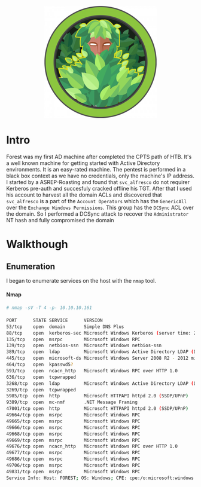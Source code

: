 <p align="center">
  <img src="img/Forest.png" alt="Description de l'image" width="300"/>
</p>

# Intro

Forest was my first AD machine after completed the CPTS path of HTB.
It's a well known machine for getting started with Active Directory environments. It is an easy-rated machine. The pentest is performed in a black box context as we have no credentials, only the machine's IP address.
I started by a ASREP-Roasting and found that `svc_alfresco` do not requirer Kerberos pre-auth and succesfuly cracked offline his TGT.
After that I used his account to harvest all the domain ACLs and discovered that `svc_alfresco` is a part of the `Account Operators` which has the `GenericAll` over the `Exchange Windows Permissions`.
This group has the `DCSync` ACL over the domain. So I performed a DCSync attack to recover the `Administrator` NT hash and fully compromised the domain

# Walkthough

## Enumeration

I began to enumerate services on the host with the `nmap` tool.

#### Nmap
```bash
# nmap -sV -T 4 -p- 10.10.10.161

PORT      STATE SERVICE      VERSION
53/tcp    open  domain       Simple DNS Plus
88/tcp    open  kerberos-sec Microsoft Windows Kerberos (server time: 2025-09-17 11:08:58Z)
135/tcp   open  msrpc        Microsoft Windows RPC
139/tcp   open  netbios-ssn  Microsoft Windows netbios-ssn
389/tcp   open  ldap         Microsoft Windows Active Directory LDAP (Domain: htb.local, Site: Default-First-Site-Name)
445/tcp   open  microsoft-ds Microsoft Windows Server 2008 R2 - 2012 microsoft-ds (workgroup: HTB)
464/tcp   open  kpasswd5?
593/tcp   open  ncacn_http   Microsoft Windows RPC over HTTP 1.0
636/tcp   open  tcpwrapped
3268/tcp  open  ldap         Microsoft Windows Active Directory LDAP (Domain: htb.local, Site: Default-First-Site-Name)
3269/tcp  open  tcpwrapped
5985/tcp  open  http         Microsoft HTTPAPI httpd 2.0 (SSDP/UPnP)
9389/tcp  open  mc-nmf       .NET Message Framing
47001/tcp open  http         Microsoft HTTPAPI httpd 2.0 (SSDP/UPnP)
49664/tcp open  msrpc        Microsoft Windows RPC
49665/tcp open  msrpc        Microsoft Windows RPC
49666/tcp open  msrpc        Microsoft Windows RPC
49668/tcp open  msrpc        Microsoft Windows RPC
49669/tcp open  msrpc        Microsoft Windows RPC
49676/tcp open  ncacn_http   Microsoft Windows RPC over HTTP 1.0
49677/tcp open  msrpc        Microsoft Windows RPC
49686/tcp open  msrpc        Microsoft Windows RPC
49706/tcp open  msrpc        Microsoft Windows RPC
49831/tcp open  msrpc        Microsoft Windows RPC
Service Info: Host: FOREST; OS: Windows; CPE: cpe:/o:microsoft:windows
```


